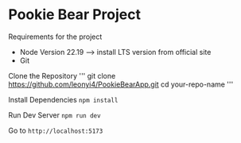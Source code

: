 # Pookie Bear Project
Requirements for the project
- Node Version 22.19 --> install LTS version from official site
- Git


Clone the Repository
'''
git clone https://github.com/leonyi4/PookieBearApp.git
cd your-repo-name
'''

Install Dependencies
`npm install`

Run Dev Server
`npm run dev`

Go to 
`http://localhost:5173`
